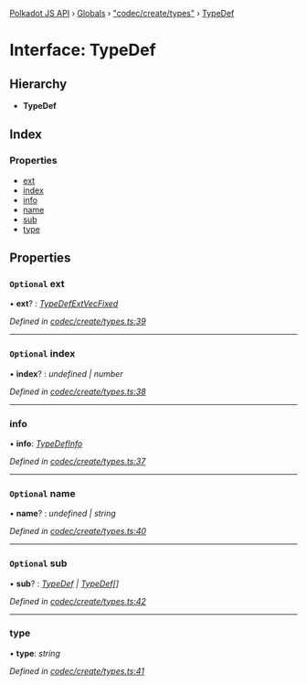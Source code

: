 [Polkadot JS API](../README.md) › [Globals](../globals.md) › ["codec/create/types"](../modules/_codec_create_types_.md) › [TypeDef](_codec_create_types_.typedef.md)

# Interface: TypeDef

## Hierarchy

* **TypeDef**

## Index

### Properties

* [ext](_codec_create_types_.typedef.md#optional-ext)
* [index](_codec_create_types_.typedef.md#optional-index)
* [info](_codec_create_types_.typedef.md#info)
* [name](_codec_create_types_.typedef.md#optional-name)
* [sub](_codec_create_types_.typedef.md#optional-sub)
* [type](_codec_create_types_.typedef.md#type)

## Properties

### `Optional` ext

• **ext**? : *[TypeDefExtVecFixed](_codec_create_types_.typedefextvecfixed.md)*

*Defined in [codec/create/types.ts:39](https://github.com/polkadot-js/api/blob/fb7e067/packages/types/src/codec/create/types.ts#L39)*

___

### `Optional` index

• **index**? : *undefined | number*

*Defined in [codec/create/types.ts:38](https://github.com/polkadot-js/api/blob/fb7e067/packages/types/src/codec/create/types.ts#L38)*

___

###  info

• **info**: *[TypeDefInfo](../enums/_codec_create_types_.typedefinfo.md)*

*Defined in [codec/create/types.ts:37](https://github.com/polkadot-js/api/blob/fb7e067/packages/types/src/codec/create/types.ts#L37)*

___

### `Optional` name

• **name**? : *undefined | string*

*Defined in [codec/create/types.ts:40](https://github.com/polkadot-js/api/blob/fb7e067/packages/types/src/codec/create/types.ts#L40)*

___

### `Optional` sub

• **sub**? : *[TypeDef](_codec_create_types_.typedef.md) | [TypeDef](_codec_create_types_.typedef.md)[]*

*Defined in [codec/create/types.ts:42](https://github.com/polkadot-js/api/blob/fb7e067/packages/types/src/codec/create/types.ts#L42)*

___

###  type

• **type**: *string*

*Defined in [codec/create/types.ts:41](https://github.com/polkadot-js/api/blob/fb7e067/packages/types/src/codec/create/types.ts#L41)*
